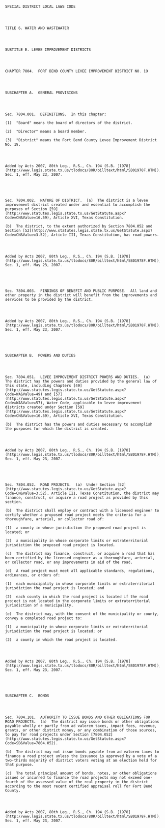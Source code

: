 ﻿
    
    
    	
    					
    
    
    SPECIAL DISTRICT LOCAL LAWS CODE
    
      
    
    
    TITLE 6. WATER AND WASTEWATER
    
      
    
    
    SUBTITLE E. LEVEE IMPROVEMENT DISTRICTS
    
      
    
    
    CHAPTER 7804.  FORT BEND COUNTY LEVEE IMPROVEMENT DISTRICT NO. 19
    
      
    
    
    SUBCHAPTER A.  GENERAL PROVISIONS
    
      
    
    
    Sec. 7804.001.  DEFINITIONS.  In this chapter:
    
    (1)  "Board" means the board of directors of the district.
    
    (2)  "Director" means a board member.
    
    (3)  "District" means the Fort Bend County Levee Improvement District No. 19.
    
    
    
    
    Added by Acts 2007, 80th Leg., R.S., Ch. 194 (S.B. [1978](http://www.legis.state.tx.us/tlodocs/80R/billtext/html/SB01978F.HTM)), Sec. 1, eff. May 23, 2007.
    
    
    
    
    
    Sec. 7804.002.  NATURE OF DISTRICT.  (a)  The district is a levee improvement district created under and essential to accomplish the purposes of Section [59](http://www.statutes.legis.state.tx.us/GetStatute.aspx?Code=CN&Value=16.59), Article XVI, Texas Constitution.
    
    (b)  The district, to the extent authorized by Section 7804.052 and Section [52](http://www.statutes.legis.state.tx.us/GetStatute.aspx?Code=CN&Value=3.52), Article III, Texas Constitution, has road powers.
    
    
    
    
    Added by Acts 2007, 80th Leg., R.S., Ch. 194 (S.B. [1978](http://www.legis.state.tx.us/tlodocs/80R/billtext/html/SB01978F.HTM)), Sec. 1, eff. May 23, 2007.
    
    
    
    
    
    Sec. 7804.003.  FINDINGS OF BENEFIT AND PUBLIC PURPOSE.  All land and other property in the district will benefit from the improvements and services to be provided by the district.
    
    
    
    
    Added by Acts 2007, 80th Leg., R.S., Ch. 194 (S.B. [1978](http://www.legis.state.tx.us/tlodocs/80R/billtext/html/SB01978F.HTM)), Sec. 1, eff. May 23, 2007.
    
    
    
    
    
    SUBCHAPTER B.  POWERS AND DUTIES
    
      
    
    
    Sec. 7804.051.  LEVEE IMPROVEMENT DISTRICT POWERS AND DUTIES.  (a)  The district has the powers and duties provided by the general law of this state, including Chapters [49](http://www.statutes.legis.state.tx.us/GetStatute.aspx?Code=WA&Value=49) and [57](http://www.statutes.legis.state.tx.us/GetStatute.aspx?Code=WA&Value=57), Water Code, applicable to levee improvement districts created under Section [59](http://www.statutes.legis.state.tx.us/GetStatute.aspx?Code=CN&Value=16.59), Article XVI, Texas Constitution.
    
    (b)  The district has the powers and duties necessary to accomplish the purposes for which the district is created.
    
    
    
    
    Added by Acts 2007, 80th Leg., R.S., Ch. 194 (S.B. [1978](http://www.legis.state.tx.us/tlodocs/80R/billtext/html/SB01978F.HTM)), Sec. 1, eff. May 23, 2007.
    
    
    
    
    
    Sec. 7804.052.  ROAD PROJECTS.  (a)  Under Section [52](http://www.statutes.legis.state.tx.us/GetStatute.aspx?Code=CN&Value=3.52), Article III, Texas Constitution, the district may finance, construct, or acquire a road project as provided by this section.
    
    (b)  The district shall employ or contract with a licensed engineer to certify whether a proposed road project meets the criteria for a thoroughfare, arterial, or collector road of:
    
    (1)  a county in whose jurisdiction the proposed road project is located; or
    
    (2)  a municipality in whose corporate limits or extraterritorial jurisdiction the proposed road project is located.
    
    (c)  The district may finance, construct, or acquire a road that has been certified by the licensed engineer as a thoroughfare, arterial, or collector road, or any improvements in aid of the road.
    
    (d)  A road project must meet all applicable standards, regulations, ordinances, or orders of:
    
    (1)  each municipality in whose corporate limits or extraterritorial jurisdiction the road project is located; and
    
    (2)  each county in which the road project is located if the road project is not located in the corporate limits or extraterritorial jurisdiction of a municipality.
    
    (e)  The district may, with the consent of the municipality or county, convey a completed road project to:
    
    (1)  a municipality in whose corporate limits or extraterritorial jurisdiction the road project is located; or
    
    (2)  a county in which the road project is located.
    
    
    
    
    Added by Acts 2007, 80th Leg., R.S., Ch. 194 (S.B. [1978](http://www.legis.state.tx.us/tlodocs/80R/billtext/html/SB01978F.HTM)), Sec. 1, eff. May 23, 2007.
    
    
    
    
    
    SUBCHAPTER C.  BONDS
    
      
    
    
    Sec. 7804.101.  AUTHORITY TO ISSUE BONDS AND OTHER OBLIGATIONS FOR ROAD PROJECTS.  (a)  The district may issue bonds or other obligations payable wholly or partly from ad valorem taxes, impact fees, revenue, grants, or other district money, or any combination of those sources, to pay for road projects under Section [7804.052](http://www.statutes.legis.state.tx.us/GetStatute.aspx?Code=SD&Value=7804.052).
    
    (b)  The district may not issue bonds payable from ad valorem taxes to finance a road project unless the issuance is approved by a vote of a two-thirds majority of district voters voting at an election held for that purpose.
    
    (c)  The total principal amount of bonds, notes, or other obligations issued or incurred to finance the road projects may not exceed one-fourth of the assessed value of the real property in the district according to the most recent certified appraisal roll for Fort Bend County.
    
    
    
    
    Added by Acts 2007, 80th Leg., R.S., Ch. 194 (S.B. [1978](http://www.legis.state.tx.us/tlodocs/80R/billtext/html/SB01978F.HTM)), Sec. 1, eff. May 23, 2007.
    
    
    
    
    				
